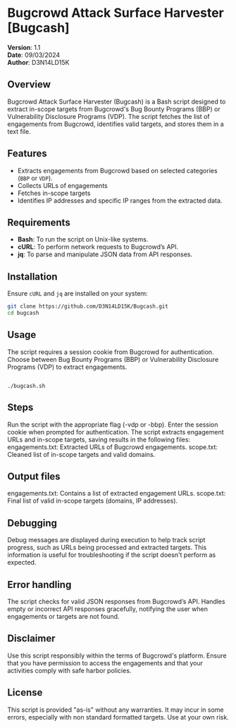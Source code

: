 # Bugcrowd Attack Surface Harvester [Bugcash]

**Version**: 1.1  
**Date**: 09/03/2024  
**Author**: D3N14LD15K  

## Overview

Bugcrowd Attack Surface Harvester (Bugcash) is a Bash script designed to extract in-scope targets from Bugcrowd's Bug Bounty Programs (BBP) or Vulnerability Disclosure Programs (VDP). The script fetches the list of engagements from Bugcrowd, identifies valid targets, and stores them in a text file.

## Features

- Extracts engagements from Bugcrowd based on selected categories (`BBP` or `VDP`).
- Collects URLs of engagements
- Fetches in-scope targets
- Identifies IP addresses and specific IP ranges from the extracted data.

## Requirements

- **Bash**: To run the script on Unix-like systems.
- **cURL**: To perform network requests to Bugcrowd’s API.
- **jq**: To parse and manipulate JSON data from API responses.

## Installation

Ensure `cURL` and `jq` are installed on your system:

```bash
git clone https://github.com/D3N14LD15K/Bugcash.git
cd bugcash
```

## Usage
The script requires a session cookie from Bugcrowd for authentication. Choose between Bug Bounty Programs (BBP) or Vulnerability Disclosure Programs (VDP) to extract engagements.

```Command Syntax

./bugcash.sh

```

## Steps
Run the script with the appropriate flag (-vdp or -bbp).
Enter the session cookie when prompted for authentication.
The script extracts engagement URLs and in-scope targets, saving results in the following files:
engagements.txt: Extracted URLs of Bugcrowd engagements.
scope.txt: Cleaned list of in-scope targets and valid domains.

## Output files
engagements.txt: Contains a list of extracted engagement URLs.
scope.txt: Final list of valid in-scope targets (domains, IP addresses).

## Debugging
Debug messages are displayed during execution to help track script progress, such as URLs being processed and extracted targets. This information is useful for troubleshooting if the script doesn't perform as expected.

## Error handling
The script checks for valid JSON responses from Bugcrowd’s API.
Handles empty or incorrect API responses gracefully, notifying the user when engagements or targets are not found.

## Disclaimer
Use this script responsibly within the terms of Bugcrowd's platform. Ensure that you have permission to access the engagements and that your activities comply with safe harbor policies.

## License
This script is provided "as-is" without any warranties. It may incur in some errors, especially with non standard formatted targets. Use at your own risk.
